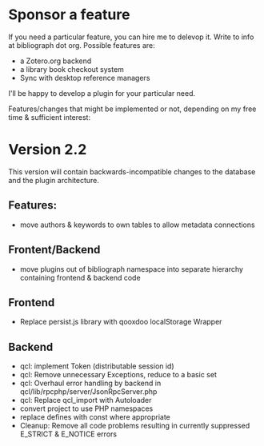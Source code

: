 Sponsor a feature
=================
If you need a particular feature, you can hire me to delevop it. Write to
info at bibliograph dot org. Possible features are:
- a Zotero.org backend
- a library book checkout system
- Sync with desktop reference managers
 
I'll be happy to develop a plugin for your particular need.

Features/changes that might be implemented or not, depending on
my free time & sufficient interest:

Version 2.2
===========
This version will contain backwards-incompatible changes to the database and the
plugin architecture.

Features:
---------
- move authors & keywords to own tables to allow metadata connections

Frontent/Backend
----------------
- move plugins out of bibliograph namespace into separate hierarchy containing 
  frontend & backend code

Frontend
--------
- Replace persist.js library with qooxdoo localStorage Wrapper

Backend
-------
- qcl: implement Token (distributable session id)
- qcl: Remove unnecessary Exceptions, reduce to a basic set
- qcl: Overhaul error handling by backend in qcl/lib/rpcphp/server/JsonRpcServer.php
- qcl: Replace qcl_import with Autoloader
- convert project to use PHP namespaces
- replace defines with const where appropriate
- Cleanup: Remove all code problems resulting in currently suppressed E_STRICT &
  E_NOTICE errors


